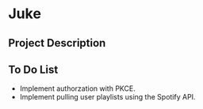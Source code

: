 # Juke

## Project Description

## To Do List

* Implement authorzation with PKCE.
* Implement pulling user playlists using the Spotify API.